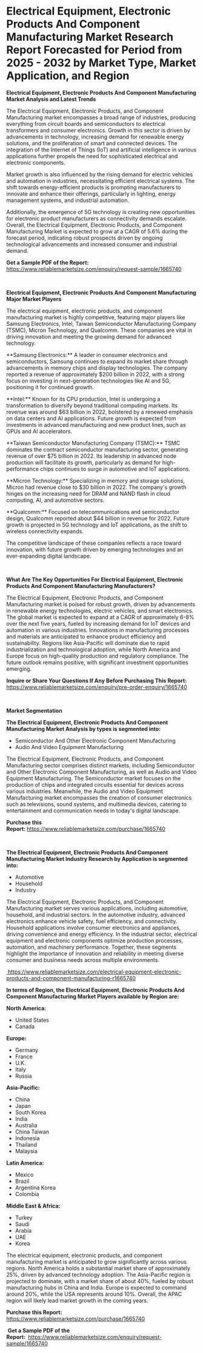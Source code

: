 <p><h1>Electrical Equipment, Electronic Products And Component Manufacturing Market Research Report Forecasted for Period from 2025 -  2032 by Market Type, Market Application, and Region</h1></p><p><strong>Electrical Equipment, Electronic Products And Component Manufacturing Market Analysis and Latest Trends</strong></p>
<p><p>The Electrical Equipment, Electronic Products, and Component Manufacturing market encompasses a broad range of industries, producing everything from circuit boards and semiconductors to electrical transformers and consumer electronics. Growth in this sector is driven by advancements in technology, increasing demand for renewable energy solutions, and the proliferation of smart and connected devices. The integration of the Internet of Things (IoT) and artificial intelligence in various applications further propels the need for sophisticated electrical and electronic components.</p><p>Market growth is also influenced by the rising demand for electric vehicles and automation in industries, necessitating efficient electrical systems. The shift towards energy-efficient products is prompting manufacturers to innovate and enhance their offerings, particularly in lighting, energy management systems, and industrial automation.</p><p>Additionally, the emergence of 5G technology is creating new opportunities for electronic product manufacturers as connectivity demands escalate. Overall, the Electrical Equipment, Electronic Products, and Component Manufacturing Market is expected to grow at a CAGR of 5.6% during the forecast period, indicating robust prospects driven by ongoing technological advancements and increased consumer and industrial demand.</p></p>
<p><strong>Get a Sample PDF of the Report:&nbsp;</strong> <a href="https://www.reliablemarketsize.com/enquiry/request-sample/1665740?utm_campaign=3560&utm_medium=2&utm_source=Github&utm_content=ia&utm_term=20042025&utm_id=electrical-equipment-electronic-products-and-component-manufacturing">https://www.reliablemarketsize.com/enquiry/request-sample/1665740</a></p>
<p>&nbsp;</p>
<p><strong>Electrical Equipment, Electronic Products And Component Manufacturing Major Market Players</strong></p>
<p><p>The electrical equipment, electronic products, and component manufacturing market is highly competitive, featuring major players like Samsung Electronics, Intel, Taiwan Semiconductor Manufacturing Company (TSMC), Micron Technology, and Qualcomm. These companies are vital in driving innovation and meeting the growing demand for advanced technology.</p><p>**Samsung Electronics:** A leader in consumer electronics and semiconductors, Samsung continues to expand its market share through advancements in memory chips and display technologies. The company reported a revenue of approximately $200 billion in 2022, with a strong focus on investing in next-generation technologies like AI and 5G, positioning it for continued growth.</p><p>**Intel:** Known for its CPU production, Intel is undergoing a transformation to diversify beyond traditional computing markets. Its revenue was around $63 billion in 2022, bolstered by a renewed emphasis on data centers and AI applications. Future growth is expected from investments in advanced manufacturing and new product lines, such as GPUs and AI accelerators.</p><p>**Taiwan Semiconductor Manufacturing Company (TSMC):** TSMC dominates the contract semiconductor manufacturing sector, generating revenue of over $75 billion in 2022. Its leadership in advanced node production will facilitate its growth, particularly as demand for high-performance chips continues to surge in automotive and IoT applications.</p><p>**Micron Technology:** Specializing in memory and storage solutions, Micron had revenue close to $30 billion in 2022. The company's growth hinges on the increasing need for DRAM and NAND flash in cloud computing, AI, and automotive sectors.</p><p>**Qualcomm:** Focused on telecommunications and semiconductor design, Qualcomm reported about $44 billion in revenue for 2022. Future growth is projected in 5G technology and IoT applications, as the shift to wireless connectivity expands.</p><p>The competitive landscape of these companies reflects a race toward innovation, with future growth driven by emerging technologies and an ever-expanding digital landscape.</p></p>
<p>&nbsp;</p>
<p><strong>What Are The Key Opportunities For Electrical Equipment, Electronic Products And Component Manufacturing Manufacturers?</strong></p>
<p><p>The Electrical Equipment, Electronic Products, and Component Manufacturing market is poised for robust growth, driven by advancements in renewable energy technologies, electric vehicles, and smart electronics. The global market is expected to expand at a CAGR of approximately 6-8% over the next five years, fueled by increasing demand for IoT devices and automation in various industries. Innovations in manufacturing processes and materials are anticipated to enhance product efficiency and sustainability. Regions like Asia-Pacific will dominate due to rapid industrialization and technological adoption, while North America and Europe focus on high-quality production and regulatory compliance. The future outlook remains positive, with significant investment opportunities emerging.</p></p>
<p><strong>Inquire or Share Your Questions If Any Before Purchasing This Report:</strong> <a href="https://www.reliablemarketsize.com/enquiry/pre-order-enquiry/1665740?utm_campaign=3560&utm_medium=2&utm_source=Github&utm_content=ia&utm_term=20042025&utm_id=electrical-equipment-electronic-products-and-component-manufacturing">https://www.reliablemarketsize.com/enquiry/pre-order-enquiry/1665740</a></p>
<p>&nbsp;</p>
<p><strong>Market Segmentation</strong></p>
<p><strong>The Electrical Equipment, Electronic Products And Component Manufacturing Market Analysis by types is segmented into:</strong></p>
<p><ul><li>Semiconductor And Other Electronic Component Manufacturing</li><li>Audio And Video Equipment Manufacturing</li></ul></p>
<p><p>The Electrical Equipment, Electronic Products, and Component Manufacturing sector comprises distinct markets, including Semiconductor and Other Electronic Component Manufacturing, as well as Audio and Video Equipment Manufacturing. The Semiconductor market focuses on the production of chips and integrated circuits essential for devices across various industries. Meanwhile, the Audio and Video Equipment Manufacturing market encompasses the creation of consumer electronics such as televisions, sound systems, and multimedia devices, catering to entertainment and communication needs in today's digital landscape.</p></p>
<p><strong>Purchase this Report:&nbsp;</strong><a href="https://www.reliablemarketsize.com/purchase/1665740?utm_campaign=3560&utm_medium=2&utm_source=Github&utm_content=ia&utm_term=20042025&utm_id=electrical-equipment-electronic-products-and-component-manufacturing">https://www.reliablemarketsize.com/purchase/1665740</a></p>
<p>&nbsp;</p>
<p><strong>The Electrical Equipment, Electronic Products And Component Manufacturing Market Industry Research by Application is segmented into:</strong></p>
<p><ul><li>Automotive</li><li>Household</li><li>Industry</li></ul></p>
<p><p>The Electrical Equipment, Electronic Products, and Component Manufacturing market serves various applications, including automotive, household, and industrial sectors. In the automotive industry, advanced electronics enhance vehicle safety, fuel efficiency, and connectivity. Household applications involve consumer electronics and appliances, driving convenience and energy efficiency. In the industrial sector, electrical equipment and electronic components optimize production processes, automation, and machinery performance. Together, these segments highlight the importance of innovation and reliability in meeting diverse consumer and business needs across multiple environments.</p></p>
<p><a href="https://www.reliablemarketsize.com/electrical-equipment-electronic-products-and-component-manufacturing-r1665740?utm_campaign=3560&utm_medium=2&utm_source=Github&utm_content=ia&utm_term=20042025&utm_id=electrical-equipment-electronic-products-and-component-manufacturing">&nbsp;https://www.reliablemarketsize.com/electrical-equipment-electronic-products-and-component-manufacturing-r1665740</a></p>
<p><strong>In terms of Region, the Electrical Equipment, Electronic Products And Component Manufacturing Market Players available by Region are:</strong></p>
<p>
    <p> <strong> North America: </strong>
        <ul>
            <li>United States</li>
            <li>Canada</li>
        </ul>
        </p> 
    <p> <strong> Europe: </strong>
        <ul>
            <li>Germany</li>
            <li>France</li>
            <li>U.K.</li>
            <li>Italy</li>
            <li>Russia</li>
        </ul>
        </p> 
    <p> <strong> Asia-Pacific: </strong>
        <ul>
            <li>China</li>
            <li>Japan</li>
            <li>South Korea</li>
            <li>India</li>
            <li>Australia</li>
            <li>China Taiwan</li>
            <li>Indonesia</li>
            <li>Thailand</li>
            <li>Malaysia</li>
        </ul>
        </p> 
    <p> <strong> Latin America: </strong>
        <ul>
            <li>Mexico</li>
            <li>Brazil</li>
            <li>Argentina Korea</li>
            <li>Colombia</li>
        </ul>
        </p> 
    <p> <strong> Middle East & Africa: </strong>
        <ul>
            <li>Turkey</li>
            <li>Saudi</li>
            <li>Arabia</li>
            <li>UAE</li>
            <li>Korea</li>
        </ul>
    </p>
    </p>
<p><p>The electrical equipment, electronic products, and component manufacturing market is anticipated to grow significantly across various regions. North America holds a substantial market share of approximately 25%, driven by advanced technology adoption. The Asia-Pacific region is projected to dominate, with a market share of about 40%, fueled by robust manufacturing hubs in China and India. Europe is expected to command around 20%, while the USA represents around 10%. Overall, the APAC region will likely lead market growth in the coming years.</p></p>
<p><strong>Purchase this Report: </strong><a href="https://www.reliablemarketsize.com/purchase/1665740?utm_campaign=3560&utm_medium=2&utm_source=Github&utm_content=ia&utm_term=20042025&utm_id=electrical-equipment-electronic-products-and-component-manufacturing">https://www.reliablemarketsize.com/purchase/1665740</a></p>
<p>&nbsp;<strong>Get a Sample PDF of the Report:&nbsp;&nbsp;</strong><a href="https://www.reliablemarketsize.com/enquiry/request-sample/1665740?utm_campaign=3560&utm_medium=2&utm_source=Github&utm_content=ia&utm_term=20042025&utm_id=electrical-equipment-electronic-products-and-component-manufacturing">https://www.reliablemarketsize.com/enquiry/request-sample/1665740</a></p>
<p><strong></strong></p>
<p><p></p><p></p><p></p></p>